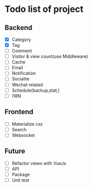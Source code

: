 # Todo list of project

## Backend

- [x] Category
- [x] Tag
- [ ] Comment
- [ ] Visitor & view count(use Middleware)
- [ ] Cache
- [ ] Email
- [ ] Notification
- [ ] Socialite
- [ ] Wechat related
- [ ] Schedule(backup,stat,)
- [ ] I18N

## Frontend

- [ ] Materialize css
- [ ] Search
- [ ] Websocket

## Future

- [ ] Refactor views with VueJs
- [ ] API
- [ ] Package
- [ ] Unit test